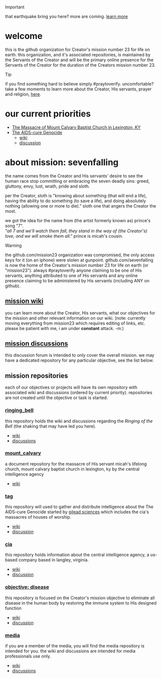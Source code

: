 > [!IMPORTANT]
> that earthquake bring you here? more are coming. [learn more](https://github.com/sevenfalling/ringing_bell)

# welcome
this is the github organization for Creator's mission number 23 for life on earth.  this organization, and it's associated repositories, is maintained by the Servants of the Creator and will be the primary online presence for the Servants of the Creator for the duration of the Creators mission number 23.

> [!TIP]
> if you find something hard to believe simply #praytoverify.  uncomfortable? take a few moments to learn more about the Creator, His servants, prayer and religion, [here](https://github.com/sevenfalling/mission23/wiki/about-the-Creator,-His-servants,-prayer-and-religion).

# our current priorities
* [The Massacre of Mount Calvary Baptist Church in Lexington, KY](https://github.com/sevenfalling/mission23/wiki/The-Massacre-of-Mount-Calvary-Baptist-Church)
* [The AIDS-cure Genocide](https://github.com/sevenfalling/tag)
     - [wiki](https://github.com/sevenfalling/tag/wiki)
     - [discussion](https://github.com/sevenfalling/tag/discussions)


# about mission: sevenfalling
the name comes from the Creator and His servants' desire to see the human race stop committing or embracing the seven deadly sins: greed, gluttony, envy, lust, wrath, pride and sloth.  

per the Creator, sloth is "knowing about something (that will end a life), having the ability to do something (to save a life), and doing absolutely nothing (allowing one or more to die)."  sloth one that angers the Creator the most.

we got the idea for the name from (the artist formerly known as) prince's song "7".  
*"all 7 and we'll watch them fall, they stand in the way of (the Creator's) love, and we will smoke them all."* 
prince is micah's cousin.

> [!WARNING]
> the github.com/mission23 organization was compromised, the only access keys for it (on an iphone) were stolen at gunpoint.  github.com/sevenfalling is now the home of the Creator's mission number 23 for life on earth (or "mission23").  always #praytoverify anyone claiming to be one of His servants, anything attributed to one of His servants and any online presence claiming to be administered by His servants (including ANY on github).

## [mission wiki](https://github.com/sevenfalling/mission23/wiki)
you can learn more about the Creator, His servants, what our objectives for the mission and other relevant information on our wiki. (note: currently moving everything from mission23 which requires editing of links, etc.  please be patient with me, i am under **constant** attack. -m.)

## [mission discussions](https://github.com/orgs/sevenfalling/discussions)
this discussion forum is intended to only cover the overall mission.  we may have a dedicated repository for any particular objective, see the list below.
 
## mission repositories
each of our objectives or projects will have its own repository with associated wiki and discussions (ordered by current priority).  repositories are not created until the objective or task is started.

### [ringing_bell](https://github.com/sevenfalling/ringing_bell)
this repository holds the wiki and discussions regarding the *Ringing of the Bell* (the shaking that may have led you here).
* [wiki](https://github.com/sevenfalling/ringing_bell/wiki)
* [discussions](https://github.com/sevenfalling/ringing_bell/discussions)
  
### [mount_calvary](https://github.com/sevenfalling/mount_calvary)
a document repository for the massacre of His servant micah's lifelong church, mount calvary baptist church in lexington, ky by the central intelligence agency
* [wiki](https://github.com/sevenfalling/mount_calvary/wiki)

### [tag](https://github.com/sevenfalling/tag)
this repository will used to gather and distribute intelligence about the The AIDS-cure Genocide started by [gilead sciences](https://www.gilead.com/) which includes the cia's massacres of houses of worship.
* [wiki](https://github.com/sevenfalling/tag/wiki)
* [discussion](https://github.com/sevenfalling/tag/discussions)

### [cia](https://github.com/sevenfalling/cia)
this repository holds information about the central intelligence agency, a us-based company based in langley, virginia.
* [wiki](https://github.com/sevenfalling/cia/wiki)
* [discussion](https://github.com/sevenfalling/cia/discussions)

### [objective: disease](https://github.com/sevenfalling/disease)
this repository is focused on the Creator's mission objective to eliminate all disease in the human body by restoring the immune system to His designed function
* [wiki](https://github.com/sevenfalling/disease/wiki)
* [discussion](https://github.com/sevenfalling/disease/discussions)

### [media](https://github.com/sevenfalling/media)
if you are a member of the media, you will find the media repository is intended for you.  the wiki and discussions are intended for media professionals use only.
* [wiki](https://github.com/sevenfalling/media/wiki)
* [discussions](https://github.com/sevenfalling/media/discussions)

